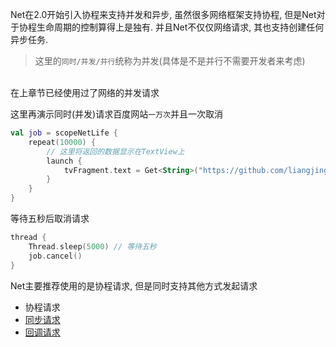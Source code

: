Net在2.0开始引入协程来支持并发和异步, 虽然很多网络框架支持协程, 但是Net对于协程生命周期的控制算得上是独有.
并且Net不仅仅网络请求, 其也支持创建任何异步任务.

> 这里的`同时/并发/并行`统称为并发(具体是不是并行不需要开发者来考虑)

<br>
在上章节已经使用过了网络的并发请求

这里再演示同时(并发)请求百度网站`一万次`并且一次取消

```kotlin
val job = scopeNetLife {
    repeat(10000) {
        // 这里将返回的数据显示在TextView上
        launch {
            tvFragment.text = Get<String>("https://github.com/liangjingkanji/Net/").await()
        }
    }
}
```


等待五秒后取消请求
```kotlin
thread {
    Thread.sleep(5000) // 等待五秒
    job.cancel()
}
```


Net主要推荐使用的是协程请求, 但是同时支持其他方式发起请求

- 协程请求
- [同步请求](sync-request.md)
- [回调请求](callback.md)